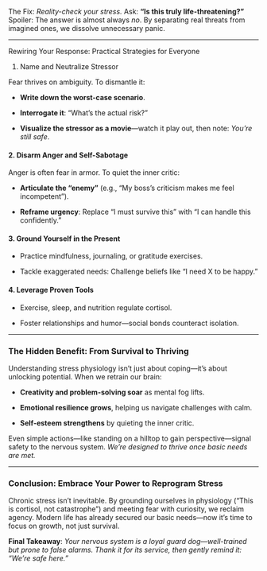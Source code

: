 The Fix: *Reality-check your stress.* Ask: **“Is this truly life-threatening?”** Spoiler: The answer is almost always *no*. By separating real threats from imagined ones, we dissolve unnecessary panic.  



---



Rewiring Your Response: Practical Strategies for Everyone

1. Name and Neutralize Stressor  

Fear thrives on ambiguity. To dismantle it:  





- **Write down the worst-case scenario**.  



- **Interrogate it**: “What’s the actual risk?”  



- **Visualize the stressor as a movie**—watch it play out, then note: *You’re still safe*.  



#### 2. **Disarm Anger and Self-Sabotage**  

Anger is often fear in armor. To quiet the inner critic:  

- **Articulate the “enemy”** (e.g., “My boss’s criticism makes me feel incompetent”).  

- **Reframe urgency**: Replace “I must survive this” with “I can handle this confidently.”  



#### 3. **Ground Yourself in the Present**  

- Practice mindfulness, journaling, or gratitude exercises.  

- Tackle exaggerated needs: Challenge beliefs like “I need X to be happy.”  



#### 4. **Leverage Proven Tools**  

- Exercise, sleep, and nutrition regulate cortisol.  

- Foster relationships and humor—social bonds counteract isolation.  



---



### **The Hidden Benefit: From Survival to Thriving**  

Understanding stress physiology isn’t just about coping—it’s about unlocking potential. When we retrain our brain:  

- **Creativity and problem-solving soar** as mental fog lifts.  

- **Emotional resilience grows**, helping us navigate challenges with calm.  

- **Self-esteem strengthens** by quieting the inner critic.  



Even simple actions—like standing on a hilltop to gain perspective—signal safety to the nervous system. *We’re designed to thrive once basic needs are met.*  



---



### **Conclusion: Embrace Your Power to Reprogram Stress**  

Chronic stress isn’t inevitable. By grounding ourselves in physiology (“This is cortisol, not catastrophe”) and meeting fear with curiosity, we reclaim agency. Modern life has already secured our basic needs—now it’s time to focus on growth, not just survival.  



**Final Takeaway**: *Your nervous system is a loyal guard dog—well-trained but prone to false alarms. Thank it for its service, then gently remind it: “We’re safe here.”*  

